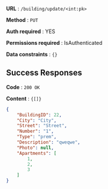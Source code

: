 **URL** : `/building/update/<int:pk>`

**Method** : `PUT`

**Auth required** : YES

**Permissions required** : IsAuthenticated

**Data constraints** : `{}`

## Success Responses

**Code** : `200 OK`

**Content** : `{[]}`

```json
{
    "BuildingID": 22,
    "City": "City",
    "Street": "Street",
    "Number": "1",
    "Type": "prem",
    "Description": "qweqwe",
    "Photo": null,
    "Apartments": [
        1,
        2,
        3
    ]
}
```